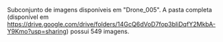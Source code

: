 Subconjunto de imagens disponíveis em "Drone_005".
A pasta completa (disponível em <https://drive.google.com/drive/folders/14GcQ6dVoD7fop3bIiDqfY2MkbA-Y9Kmo?usp=sharing>) possui 549 imagens.
